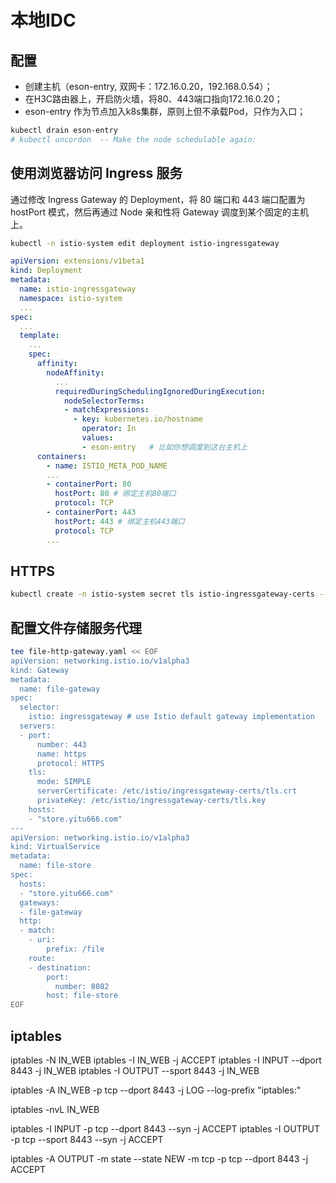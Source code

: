 # 本地IDC

## 配置

* 创建主机（eson-entry, 双网卡：172.16.0.20，192.168.0.54）；
* 在H3C路由器上，开启防火墙，将80、443端口指向172.16.0.20；
* eson-entry 作为节点加入k8s集群，原则上但不承载Pod，只作为入口；

``` bash
kubectl drain eson-entry
# kubectl uncordon  -- Make the node schedulable again:
```

## 使用浏览器访问 Ingress 服务
通过修改 Ingress Gateway 的 Deployment，将 80 端口和 443 端口配置为 hostPort 模式，然后再通过 Node 亲和性将 Gateway 调度到某个固定的主机上。

``` bash
kubectl -n istio-system edit deployment istio-ingressgateway
```
``` yaml
apiVersion: extensions/v1beta1
kind: Deployment
metadata:
  name: istio-ingressgateway
  namespace: istio-system
  ...
spec:
  ...
  template:
    ...
    spec:
      affinity:
        nodeAffinity:
          ...
          requiredDuringSchedulingIgnoredDuringExecution:
            nodeSelectorTerms:
            - matchExpressions:
              - key: kubernetes.io/hostname
                operator: In
                values:
                - eson-entry   # 比如你想调度到这台主机上
      containers:
        - name: ISTIO_META_POD_NAME
        ...
        - containerPort: 80
          hostPort: 80 # 绑定主机80端口
          protocol: TCP
        - containerPort: 443
          hostPort: 443 # 绑定主机443端口
          protocol: TCP
        ...
```
## HTTPS

```bash
kubectl create -n istio-system secret tls istio-ingressgateway-certs --key /home/k8s/yitu666.key --cert /home/k8s/yitu666.crt
```

## 配置文件存储服务代理

``` bash
tee file-http-gateway.yaml << EOF
apiVersion: networking.istio.io/v1alpha3
kind: Gateway
metadata:
  name: file-gateway
spec:
  selector:
    istio: ingressgateway # use Istio default gateway implementation
  servers:
  - port:
      number: 443
      name: https
      protocol: HTTPS
    tls:
      mode: SIMPLE
      serverCertificate: /etc/istio/ingressgateway-certs/tls.crt
      privateKey: /etc/istio/ingressgateway-certs/tls.key
    hosts:
    - "store.yitu666.com"
---
apiVersion: networking.istio.io/v1alpha3
kind: VirtualService
metadata:
  name: file-store
spec:
  hosts:
  - "store.yitu666.com"
  gateways:
  - file-gateway
  http:
  - match:
    - uri:
        prefix: /file
    route:
    - destination:
        port:
          number: 8082
        host: file-store
EOF
```
## iptables
iptables -N IN_WEB
iptables -I IN_WEB -j ACCEPT
iptables -I INPUT --dport 8443 -j IN_WEB
iptables -I OUTPUT --sport 8443 -j IN_WEB

iptables -A IN_WEB -p tcp --dport 8443 -j LOG --log-prefix "iptables:"

iptables -nvL IN_WEB


iptables -I INPUT -p tcp --dport 8443 --syn -j ACCEPT
iptables -I OUTPUT -p tcp --sport 8443 --syn -j ACCEPT

iptables -A OUTPUT -m state --state NEW -m tcp -p tcp --dport 8443 -j ACCEPT
